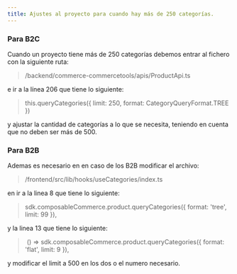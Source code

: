 ```yaml
---
title: Ajustes al proyecto para cuando hay más de 250 categorías.
---
```


### Para B2C

Cuando un proyecto tiene más de 250 categorías debemos entrar al fichero con la siguiente ruta:

> /backend/commerce-commercetools/apis/ProductApi.ts 

e ir a la línea 206 que tiene lo siguiente:

> this.queryCategories({ limit: 250, format: CategoryQueryFormat.TREE })

y ajustar la cantidad de categorías a lo que se necesita, teniendo en cuenta que no deben ser más de 500.

### Para B2B

Ademas es necesario en en caso de los B2B modificar el archivo:

> /frontend/src/lib/hooks/useCategories/index.ts

en ir a la linea 8 que tiene lo siguiente:

> sdk.composableCommerce.product.queryCategories({ format: 'tree', limit: 99 }),

y la linea 13 que tiene lo siguiente:

>  () => sdk.composableCommerce.product.queryCategories({ format: 'flat', limit: 9 }),

y modificar el limit a 500 en los dos o el numero necesario.